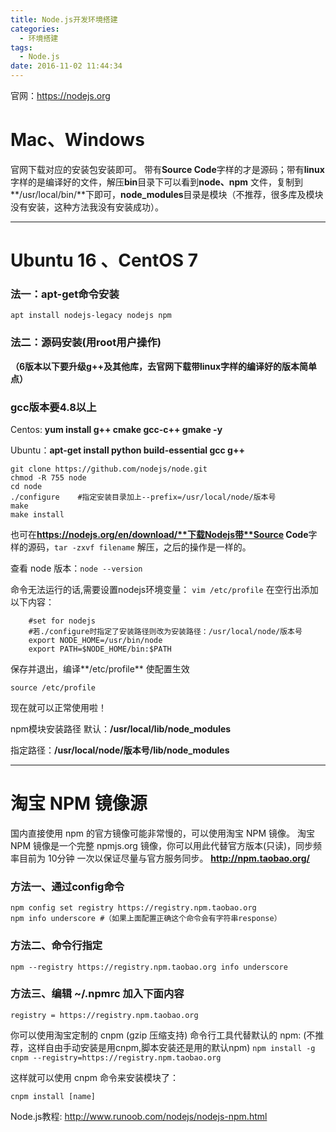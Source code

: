 ```yaml
---
title: Node.js开发环境搭建
categories:
  - 环境搭建
tags:
  - Node.js
date: 2016-11-02 11:44:34
---
```



官网：https://nodejs.org 
# Mac、Windows
官网下载对应的安装包安装即可。
带有**Source Code**字样的才是源码；带有**linux** 字样的是编译好的文件，解压**bin**目录下可以看到**node、npm** 文件，复制到**/usr/local/bin/**下即可，**node_modules**目录是模块（不推荐，很多库及模块没有安装，这种方法我没有安装成功）。

---

# Ubuntu 16 、CentOS 7 
### 法一：apt-get命令安装

```
apt install nodejs-legacy nodejs npm
```

### 法二：源码安装(用root用户操作)
 
**（6版本以下要升级g++及其他库，去官网下载带linux字样的编译好的版本简单点）**
### gcc版本要4.8以上
Centos: **yum install g++ cmake gcc-c++ gmake -y**           

Ubuntu：**apt-get install python build-essential gcc g++**   

```
git clone https://github.com/nodejs/node.git
chmod -R 755 node
cd node
./configure    #指定安装目录加上--prefix=/usr/local/node/版本号
make
make install
```

也可在**https://nodejs.org/en/download/**下载Nodejs带**Source Code**字样的源码，`tar -zxvf filename` 解压，之后的操作是一样的。

查看 node 版本：`node --version`

命令无法运行的话,需要设置nodejs环境变量：
`vim /etc/profile`
在空行出添加以下内容：

```
	#set for nodejs
	#若./configure时指定了安装路径则改为安装路径：/usr/local/node/版本号
	export NODE_HOME=/usr/bin/node  	
	export PATH=$NODE_HOME/bin:$PATH
```

保存并退出，编译**/etc/profile** 使配置生效

`source /etc/profile`

现在就可以正常使用啦！

npm模块安装路径
默认：**/usr/local/lib/node_modules**

指定路径：**/usr/local/node/版本号/lib/node_modules**

--------------------------------------------------------------------------------

# 淘宝 NPM 镜像源
国内直接使用 npm 的官方镜像可能非常慢的，可以使用淘宝 NPM 镜像。
淘宝 NPM 镜像是一个完整 npmjs.org 镜像，你可以用此代替官方版本(只读)，同步频率目前为 10分钟 一次以保证尽量与官方服务同步。
**http://npm.taobao.org/**
### 方法一、通过config命令

```
npm config set registry https://registry.npm.taobao.org
npm info underscore #（如果上面配置正确这个命令会有字符串response） 
```

### 方法二、命令行指定
`npm --registry https://registry.npm.taobao.org info underscore` 

### 方法三、编辑 ~/.npmrc 加入下面内容
`registry = https://registry.npm.taobao.org`

你可以使用淘宝定制的 cnpm (gzip 压缩支持) 命令行工具代替默认的 npm:
(不推荐，这样自由手动安装是用cnpm,脚本安装还是用的默认npm)
`npm install -g cnpm --registry=https://registry.npm.taobao.org`

这样就可以使用 cnpm 命令来安装模块了：

`cnpm install [name]`


Node.js教程:
http://www.runoob.com/nodejs/nodejs-npm.html